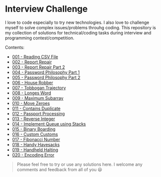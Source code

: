 # Interview Challenge

I love to code especially to try new technologies. I also love to challenge myself to solve complex issues/problems throuhg coding. This repository is my collection of solutions for technical/coding tasks during interview and programming contest/competition.

Contents:
- [001 - Reading CSV File](https://github.com/jfdaniel77/interview-challenge/blob/main/challenges/001-Read_CSV_File/001-Read_CSV_File.ipynb)
- [002 - Report Repair](https://github.com/jfdaniel77/interview-challenge/blob/main/challenges/002-Report_Repair/002-Day01_Report_Repair.ipynb)
- [003 - Report Repair Part 2](https://github.com/jfdaniel77/interview-challenge/blob/main/challenges/003-Report_Repair_Part_2/003-Day02_Report_Repair_Part_2.ipynb)
- [004 - Password Philosophy Part 1](https://github.com/jfdaniel77/interview-challenge/blob/main/challenges/004-Password_Philosophy_Part_1/004-Day03_Password_Philosophy_Part_1.ipynb)
- [005 - Password Philosophy Part 2](https://github.com/jfdaniel77/interview-challenge/blob/main/challenges/005-Password_Philosophy_Part_2/005-Day02_Password_Philosophy_Part_2.ipynb)
- [006 - House Robber](https://github.com/jfdaniel77/interview-challenge/blob/main/challenges/006-House_Robber/006-House_Robber.ipynb)
- [007 - Tobbogan Trajectory](https://github.com/jfdaniel77/interview-challenge/blob/main/challenges/007-Toboggan_Trajectory/007-Day03_Toboggan_Trajectory.ipynb)
- [008 - Longes Word](https://github.com/jfdaniel77/interview-challenge/blob/main/challenges/008-Longest_Word/008-Longest_Word.ipynb)
- [009 - Maximum Subarray](https://github.com/jfdaniel77/interview-challenge/blob/main/challenges/009-Maximum_Subarray/009-Maximum_Subarray.ipynb)
- [010 - Move Zeroes](https://github.com/jfdaniel77/interview-challenge/blob/main/challenges/010-Move_Zeroes/010-Move_Zeroes.ipynb)
- [011 - Contains Duplicate](https://github.com/jfdaniel77/interview-challenge/blob/main/challenges/011-Contains_Duplicate/011-Contains_Duplicate.ipynb)
- [012 - Passport Processing](https://github.com/jfdaniel77/interview-challenge/blob/main/challenges/012-Passport_Processing/012-Day4_Passport_Processing.ipynb)
- [013 - Reverse Integer](https://github.com/jfdaniel77/interview-challenge/blob/main/challenges/013-Reverse_Integer/013-Reverse_Integer.ipynb)
- [014 - Implement Queue using Stacks](https://github.com/jfdaniel77/interview-challenge/blob/main/challenges/014-Implement_Queue_using_Stacks/014-Implement_Queue_using_Stacks.ipynb)
- [015 - Binary Boarding](https://github.com/jfdaniel77/interview-challenge/blob/main/challenges/015-Binary_Boarding/015-Day05_Binary_Boarding.ipynb)
- [016 - Custom Customs](https://github.com/jfdaniel77/interview-challenge/blob/main/challenges/016-Custom_Customs/016-Custom_Customs.ipynb)
- [017 - Fibonacci Number](https://github.com/jfdaniel77/interview-challenge/blob/main/challenges/017-Fibonacci_Number/017-Fibonacci_Number.ipynb)
- [018 - Handy Havesacks](https://github.com/jfdaniel77/interview-challenge/blob/main/challenges/018-Handy_Haversacks/018-Day07_Handy_Haversacks.ipynb)
- [019 - Handheld Halting](https://github.com/jfdaniel77/interview-challenge/blob/main/challenges/019-Handheld_Halting/019-Day08_Handheld_Halting.ipynb)
- [020 - Encoding Error](https://github.com/jfdaniel77/interview-challenge/blob/main/challenges/020-Encoding_Error/020-Day09_Encoding_Error.ipynb)

> Please feel free to try or use any solutions here. I welcome any comments and feedback from all of you 😃

